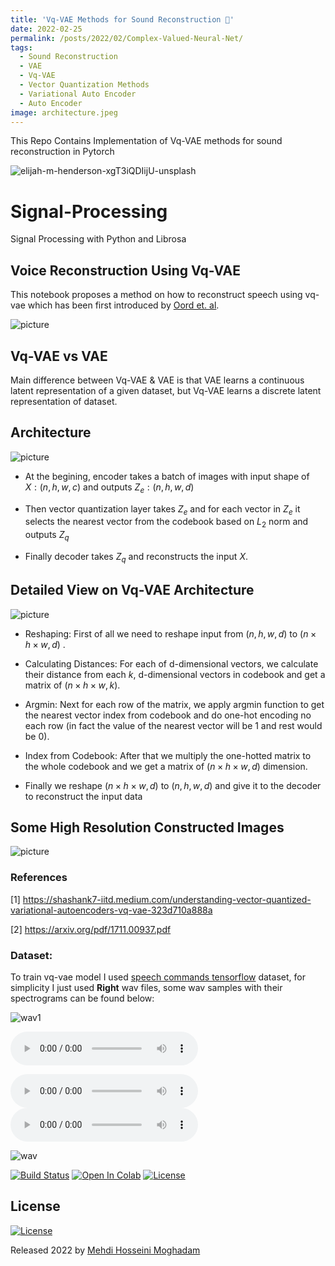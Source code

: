 ```yaml
---
title: 'Vq-VAE Methods for Sound Reconstruction 🎻'
date: 2022-02-25
permalink: /posts/2022/02/Complex-Valued-Neural-Net/
tags:
  - Sound Reconstruction
  - VAE
  - Vq-VAE
  - Vector Quantization Methods
  - Variational Auto Encoder
  - Auto Encoder
image: architecture.jpeg
---
```


This Repo Contains Implementation of Vq-VAE methods for sound reconstruction in Pytorch

![elijah-m-henderson-xgT3iQDIijU-unsplash](https://user-images.githubusercontent.com/53477752/155848248-49f62114-0ff2-4605-927c-6d15c1726264.jpg)



# Signal-Processing
Signal Processing with Python and Librosa


## Voice Reconstruction Using Vq-VAE

This notebook proposes a method on how to reconstruct speech using vq-vae which has been first introduced by [ Oord et. al](https://arxiv.org/abs/1711.00937).



![picture](https://drive.google.com/uc?export=view&id=1XFC5_OYnwge7g14jmKZqHaBwuajsVDyP)



## Vq-VAE vs VAE
Main difference between Vq-VAE & VAE is that VAE learns a continuous latent representation of a given dataset, but Vq-VAE learns a discrete latent representation of dataset.  



## Architecture


![picture](https://drive.google.com/uc?export=view&id=1hVMCRd4ZeBMM581iLa5ZKV1C-gT4IUsQ)


- At the begining, encoder takes a batch of images with input shape of $X:(n, h, w, c)$ and outputs $Z_{e}:(n, h, w, d)$

- Then vector quantization layer takes $Z_{e}$ and for each vector in $Z_{e}$ it selects the nearest vector from the codebook based on $L_{2}$ norm and outputs $Z_{q}$ 

- Finally decoder takes $Z_{q}$ and reconstructs the input $X$.

## Detailed View on Vq-VAE Architecture

![picture](https://drive.google.com/uc?export=view&id=1a---6D9Nzvf7VJpfR_zDGujXSpJwG6cJ)


- Reshaping: First of all we need to reshape input from $(n, h, w, d)$ to $(n \times h \times w, d)$ .

- Calculating Distances: For each of d-dimensional vectors, we calculate their distance from each $k$, d-dimensional vectors in codebook and get a matrix of $(n \times h \times w, k)$.

- Argmin: Next for each row of the matrix, we apply argmin function to get the nearest vector index from codebook and do one-hot encoding no each row (in fact the value of the nearest vector will be 1 and rest would be 0).

- Index from Codebook: After that we multiply the one-hotted matrix to the whole codebook and we get a matrix of $(n \times h \times w, d)$ dimension.

- Finally we reshape $(n \times h \times w, d)$ to $(n, h, w, d)$ and give it to the decoder to reconstruct the input data 



##  Some High Resolution Constructed Images


![picture](https://drive.google.com/uc?export=view&id=1rAicXUoCWrLEKtA-Wyvwj2ydNhsbQzk3)


### References
[1] https://shashank7-iitd.medium.com/understanding-vector-quantized-variational-autoencoders-vq-vae-323d710a888a

[2] https://arxiv.org/pdf/1711.00937.pdf

<!--

<embed src="https://arxiv.org/pdf/1703.10135.pdf" type="application/pdf" width="800px" height="800px">.

<audio src="https://keithito.com/LJ-Speech-Dataset/LJ025-0076.wav" controls preload="metadata"></audio>

 -->

### Dataset:
  To train vq-vae model I used [speech commands tensorflow](https://www.kaggle.com/luantm/speech-commands-tensorflow) dataset, for simplicity I just used **Right**
  wav files, some wav samples with their spectrograms can be found below:
  
![wav1](https://user-images.githubusercontent.com/53477752/155848854-0b8e1b63-4384-464a-be2c-c54b81cdd852.png)


  <audio src="download.wav" controls preload="metadata"></audio>
  
  
  <audio src="./images/download.wav" controls preload></audio>
  <audio src="download.wav" controls preload></audio>
  
  
  ![wav](https://drive.google.com/uc?export=view&id=1bHCXimcGRiYFxGputb4RPrxywK3NYJy7)
  
  


[![Build Status](https://travis-ci.org/joemccann/dillinger.svg?branch=master)](https://travis-ci.org/joemccann/dillinger)
[![Open In Colab](https://colab.research.google.com/assets/colab-badge.svg)](https://colab.research.google.com/github/mehdihosseinimoghadam/Complex-Neural-Networks/blob/main/Complex_Deep_Neural_Network.ipynb)
[![License](https://img.shields.io/badge/license-MIT-blue.svg)](/LICENSE)






## License

[![License](https://img.shields.io/badge/license-MIT-blue.svg)](/LICENSE)

Released 2022 by [Mehdi Hosseini Moghadam](https://github.com/mehdihosseinimoghadam)
